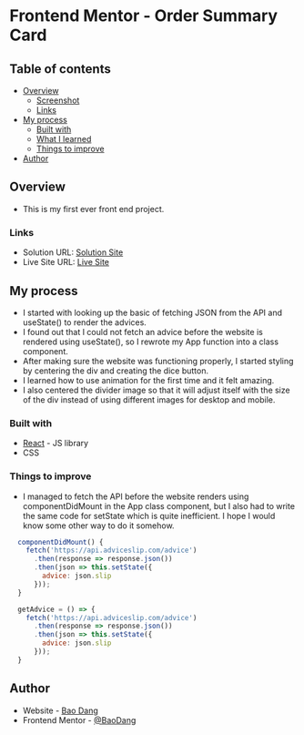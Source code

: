# Frontend Mentor - Order Summary Card
## Table of contents

- [Overview](#overview)
  - [Screenshot](#screenshot)
  - [Links](#links)
- [My process](#my-process)
  - [Built with](#built-with)
  - [What I learned](#what-i-learned)
  - [Things to improve](#things-to-improve)
- [Author](#author)

## Overview

- This is my first ever front end project.

### Links

- Solution URL: [Solution Site](https://www.frontendmentor.io/solutions/first-react-app-with-api-DjMkEjo88W)
- Live Site URL: [Live Site](https://weebao.github.io/advice-generator-app-main/)

## My process

- I started with looking up the basic of fetching JSON from the API and useState() to render the advices.
- I found out that I could not fetch an advice before the website is rendered using useState(), so I rewrote my App function into a class component.
- After making sure the website was functioning properly, I started styling by centering the div and creating the dice button.
- I learned how to use animation for the first time and it felt amazing.
- I also centered the divider image so that it will adjust itself with the size of the div instead of using different images for desktop and mobile.

### Built with

- [React](https://reactjs.org/) - JS library
- CSS

### Things to improve

- I managed to fetch the API before the website renders using componentDidMount in the App class component, but I also had to write the same code for setState which is quite inefficient. I hope I would know some other way to do it somehow.

```js
  componentDidMount() {
    fetch('https://api.adviceslip.com/advice')
      .then(response => response.json())
      .then(json => this.setState({
        advice: json.slip
      }));
  }

  getAdvice = () => {
    fetch('https://api.adviceslip.com/advice')
      .then(response => response.json())
      .then(json => this.setState({
        advice: json.slip
      }));
  }
```

## Author

- Website - [Bao Dang](https://github.com/weebao)
- Frontend Mentor - [@BaoDang](https://www.frontendmentor.io/profile/weebao)
